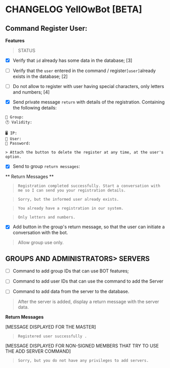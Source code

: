 # CHANGELOG YellOwBot [BETA]

## Command Register User:

**Features**

> STATUS

- [x] Verify that `id` already has some data in the database; [3]

- [ ] Verify that the `user` entered in the command / register` [user] `already exists in the database; [2]

- [ ] Do not allow to register with user having special characters, only letters and numbers; [4]

- [x] Send private message `return` with details of the registration. Containing the following details:
```
💬 Group:
🕐 Validity:

🖥 IP:
👤 User:
🔑 Password:

> Attach the button to delete the register at any time, at the user's option.
```

- [x] Send to group `return messages`:

** Return Messages **
> `Registration completed successfully. Start a conversation with me so I can send you your registration details.`

> `Sorry, but the informed user already exists.`

> `You already have a registration in our system.`

> `Only letters and numbers.`

- [x] Add button in the group's return message, so that the user can initiate a conversation with the bot.

> Allow group use only.

## GROUPS AND ADMINISTRATORS> SERVERS ##

- [ ] Command to add group IDs that can use BOT features;

- [ ] Command to add user IDs that can use the command to add the Server

- [ ] Command to add data from the server to the database.

> After the server is added, display a return message with the server data.

**Return Messages**

[MESSAGE DISPLAYED FOR THE MASTER]

> `Registered user successfully .`

[MESSAGE DISPLAYED FOR NON-SIGNED MEMBERS THAT TRY TO USE THE ADD SERVER COMMAND]

> `Sorry, but you do not have any privileges to add servers.`
